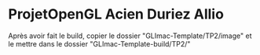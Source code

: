 # ProjetOpenGL Acien Duriez Allio

Après avoir fait le build, copier le dossier "GLImac-Template/TP2/image" et le mettre  dans le dossier "GLImac-Template-build/TP2/"
